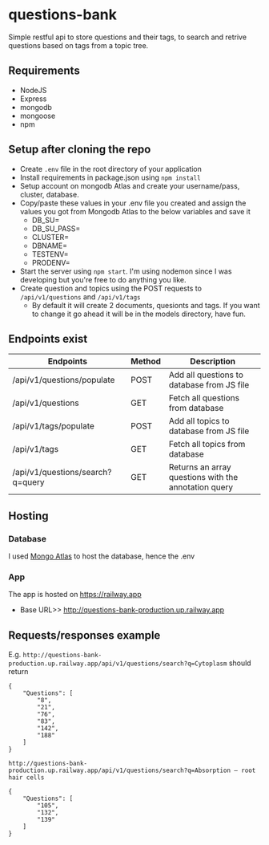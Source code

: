 # questions-bank
Simple restful api to store questions and their tags, to search and retrive questions based on tags from a topic tree.

## Requirements
- NodeJS
- Express
- mongodb
- mongoose
- npm

## Setup after cloning the repo
- Create `.env` file in the root directory of your application
- Install requirements in package.json using `npm install`
- Setup account on mongodb Atlas and create your username/pass, cluster, database.
- Copy/paste these values in your .env file you created and assign the values you got from Mongodb Atlas to the below variables and save it 
    - DB_SU=
    - DB_SU_PASS=
    - CLUSTER=
    - DBNAME=
    - TESTENV=
    - PRODENV=
- Start the server using `npm start`. I'm using nodemon since I was developing but you're free to do anything you like.
- Create question and topics using the POST requests to `/api/v1/questions` and `/api/v1/tags`
    - By default it will create 2 documents, quesionts and tags. If you want to change it go ahead it will be in the models directory, have fun.


## Endpoints exist
| Endpoints                                     | Method  | Description                                         |
|-----------------------------------------------|---------|-----------------------------------------------------|
|  /api/v1/questions/populate                   | POST    | Add all questions to database from JS file          |
|  /api/v1/questions                            | GET     | Fetch all questions from database                   | 
|  /api/v1/tags/populate                        | POST    | Add all topics to database from JS file             |
|  /api/v1/tags                                 | GET     | Fetch all topics from database                      |
|  /api/v1/questions/search?q=query             | GET     | Returns an array questions with the annotation query|

## Hosting
### Database
I used [Mongo Atlas](https://cloud.mongodb.com/) to host the database, hence the .env

### App
The app is hosted on https://railway.app
- Base URL>> http://questions-bank-production.up.railway.app

## Requests/responses example
E.g.
`http://questions-bank-production.up.railway.app/api/v1/questions/search?q=Cytoplasm`
should return
```
{
    "Questions": [
        "8",
        "21",
        "76",
        "83",
        "142",
        "188"
    ]
}
```

`http://questions-bank-production.up.railway.app/api/v1/questions/search?q=Absorption – root hair cells`
```
{
    "Questions": [
        "105",
        "132",
        "139"
    ]
}
```

